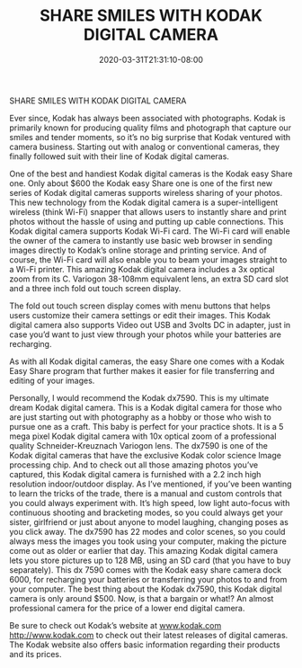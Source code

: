 ﻿---
title: "SHARE SMILES WITH KODAK DIGITAL CAMERA"
date: 2020-03-31T21:31:10-08:00
description: "Digital-Camera Tips for Web Success"
featured_image: "/images/Digital-Camera.jpg"
tags: ["Digital Camera"]
---

SHARE SMILES WITH KODAK DIGITAL CAMERA

Ever since, Kodak has always been associated with photographs. Kodak is primarily known for producing quality films and photograph that capture our smiles and tender moments, so it’s no big surprise that Kodak ventured with camera business. Starting out with analog or conventional cameras, they finally followed suit with their line of Kodak digital cameras. 

One of the best and handiest Kodak digital cameras is the Kodak easy Share one. Only about $600 the Kodak easy Share one is one of the first new series of Kodak digital cameras supports wireless sharing of your photos. This new technology from the Kodak digital camera is a super-intelligent wireless (think Wi-Fi) snapper that allows users to instantly share and print photos without the hassle of using and putting up cable connections. This Kodak digital camera supports Kodak Wi-Fi card. The Wi-Fi card will enable the owner of the camera to instantly use basic web browser in sending images directly to Kodak’s online storage and printing service. And of course, the Wi-Fi card will also enable you to beam your images straight to a Wi-Fi printer. This amazing Kodak digital camera includes a 3x optical zoom from its C. Variogon 38-108mm equivalent lens, an extra SD card slot and a three inch fold out touch screen display. 

The fold out touch screen display comes with menu buttons that helps users customize their camera settings or edit their images. This Kodak digital camera also supports Video out USB and 3volts DC in adapter, just in case you’d want to just view through your photos while your batteries are recharging.

As with all Kodak digital cameras, the easy Share one comes with a Kodak Easy Share program that further makes it easier for file transferring and editing of your images. 

Personally, I would recommend the Kodak dx7590. This is my ultimate dream Kodak digital camera. This is a Kodak digital camera for those who are just starting out with photography as a hobby or those who wish to pursue one as a craft. This baby is perfect for your practice shots. It is a 5 mega pixel Kodak digital camera with 10x optical zoom of a professional quality Schneider-Kreuznach Variogon lens. The dx7590 is one of the Kodak digital cameras that have the exclusive Kodak color science Image processing chip. And to check out all those amazing photos you’ve captured, this Kodak digital camera is furnished with a 2.2 inch high resolution indoor/outdoor display. As I’ve mentioned, if you’ve been wanting to learn the tricks of the trade, there is a manual and custom controls that you could always experiment with. It’s high speed, low light auto-focus with continuous shooting and bracketing modes, so you could always get your sister, girlfriend or just about anyone to model laughing, changing poses as you click away. The dx7590 has 22 modes and color scenes, so you could always mess the images you took using your computer, making the picture come out as older or earlier that day. This amazing Kodak digital camera lets you store pictures up to 128 MB, using an SD card (that you have to buy separately). This dx 7590 comes with the Kodak easy share camera dock 6000, for recharging your batteries or transferring your photos to and from your computer. The best thing about the Kodak dx7590, this Kodak digital camera is only around $500. Now, is that a bargain or what!? An almost professional camera for the price of a lower end digital camera. 

Be sure to check out Kodak’s website at www.kodak.com <http://www.kodak.com> to check out their latest releases of digital cameras. The Kodak website also offers basic information regarding their products and its prices. 

